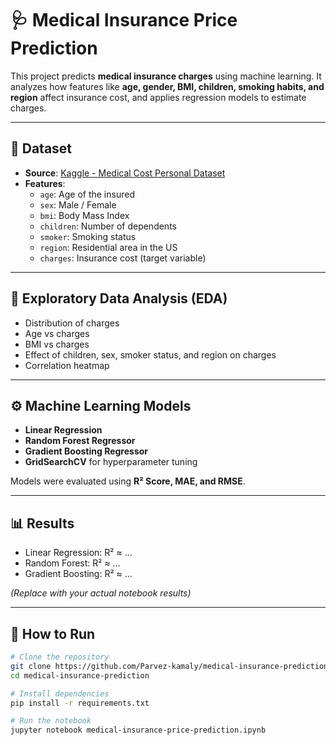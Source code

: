 # 🩺 Medical Insurance Price Prediction

This project predicts **medical insurance charges** using machine learning. It analyzes how features like **age, gender, BMI, children, smoking habits, and region** affect insurance cost, and applies regression models to estimate charges.

---

## 📂 Dataset
- **Source**: [Kaggle - Medical Cost Personal Dataset](https://www.kaggle.com/datasets/mirichoi0218/insurance)  
- **Features**:
  - `age`: Age of the insured  
  - `sex`: Male / Female  
  - `bmi`: Body Mass Index  
  - `children`: Number of dependents  
  - `smoker`: Smoking status  
  - `region`: Residential area in the US  
  - `charges`: Insurance cost (target variable)  

---

## 🔎 Exploratory Data Analysis (EDA)
- Distribution of charges  
- Age vs charges  
- BMI vs charges  
- Effect of children, sex, smoker status, and region on charges  
- Correlation heatmap  

---

## ⚙️ Machine Learning Models
- **Linear Regression**  
- **Random Forest Regressor**  
- **Gradient Boosting Regressor**  
- **GridSearchCV** for hyperparameter tuning  

Models were evaluated using **R² Score, MAE, and RMSE**.

---

## 📊 Results
- Linear Regression: R² ≈ …  
- Random Forest: R² ≈ …  
- Gradient Boosting: R² ≈ …  

*(Replace with your actual notebook results)*

---

## 🚀 How to Run
```bash
# Clone the repository
git clone https://github.com/Parvez-kamaly/medical-insurance-prediction.git
cd medical-insurance-prediction

# Install dependencies
pip install -r requirements.txt

# Run the notebook
jupyter notebook medical-insurance-price-prediction.ipynb

